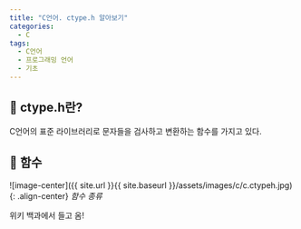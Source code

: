 ```yaml
---
title: "C언어. ctype.h 알아보기"
categories:
  - C
tags:
  - C언어
  - 프로그래밍 언어
  - 기초
---
```


## 🌟 ctype.h란?

C언어의 표준 라이브러리로 문자들을 검사하고 변환하는 함수를 가지고 있다.

## 🌟 함수

![image-center]({{ site.url }}{{ site.baseurl }}/assets/images/c/c.ctypeh.jpg){: .align-center}
_함수 종류_

위키 백과에서 들고 옴!
